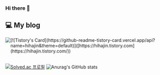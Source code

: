 ### Hi there 👋

<!--
**hajiiiin/hajiiiin** is a ✨ _special_ ✨ repository because its `README.md` (this file) appears on your GitHub profile.

Here are some ideas to get you started:

- 🔭 I’m currently working on ...
- 🌱 I’m currently learning ...
- 👯 I’m looking to collaborate on ...
- 🤔 I’m looking for help with ...
- 💬 Ask me about ...
- 📫 How to reach me: ...
- 😄 Pronouns: ...
- ⚡ Fun fact: ...
-->
## 💻 My blog
<div style="display:flex; flex-direction:row;">
    <a href="https://hihajin.tistory.com/">
      <img src="https://img.shields.io/badge/Tistory-000000?style=for-the-badge&logo=Tistory&logoColor=white"> 
  </a>
  [![Tistory's Card](https://github-readme-tistory-card.vercel.app/api?name=hihajin&theme=default)]([https://hihajin.tistory.com](https://hihajin.tistory.com/))
</div><br>
      
      
[![Solved.ac
프로필](http://mazassumnida.wtf/api/v2/generate_badge?boj={handle})](https://solved.ac/{handle})
![Anurag's GitHub stats](https://github-readme-stats.vercel.app/api?username=hajiiiin&show_icons=true&theme=swift)
